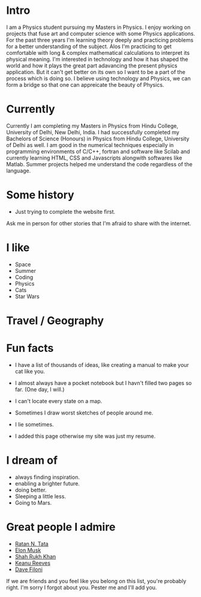 
# Intro

I am a Physics student pursuing my Masters in Physics. I enjoy working on projects that fuse art and computer science with some Physics applications. For the past three years I'm learning theory deeply and practicing problems for a better understanding of the subject. Alos I'm practicing to get comfortable with long & complex mathematical calculations to interpret its physical meaning. I'm interested in technology and how it has shaped the world and how it plays the great part adavancing the present physics application. But it can't get better on its own so I want to be a part of the process which is doing so. I believe using technology and Physics, we can form a bridge so that one can appreicate the beauty of Physics.

# Currently

Currently I am completing my Masters in Physics from Hindu College, University of Delhi, New Delhi, India. I had successfully completed my Bachelors of Science (Honours) in Physics from Hindu College, University of Delhi as well. I am good in the numerical techniques especially in programming environments of C/C++, fortran and software like Scilab and currently learning HTML, CSS and Javascripts alongwith softwares like Matlab. Summer projects helped me understand the code regardless of the language.

# Some history

- Just trying to complete the website first.

Ask me in person for other stories that I'm afraid to share with the internet.

# I like

- Space
- Summer
- Coding
- Physics
- Cats
- Star Wars

# Travel / Geography


# Fun facts

- I have a list of thousands of ideas, like creating a manual to make your cat like you.
- I almost always have a pocket notebook but I havn't filled two pages so far. (One day, I will.)
- I can't locate every state on a map.
- Sometimes I draw worst sketches of people around me.
- I lie sometimes.

- I added this page otherwise my site was just my resume.

# I dream of

- always finding inspiration.
- enabling a brighter future.
- doing better.
- Sleeping a little less.
- Going to Mars.

# Great people I admire

- [Ratan N. Tata](https://twitter.com/rntata2000)
- [Elon Musk](https://twitter.com/elonmusk)
- [Shah Rukh Khan](https://twitter.com/iamsrk)
- [Keanu Reeves](https://en.wikipedia.org/wiki/Keanu_Reeves)
- [Dave Filoni](https://twitter.com/dave_filoni)

If we are friends and you feel like you belong on this list, you're probably right. I'm sorry I forgot about you. Pester me and I'll add you.
